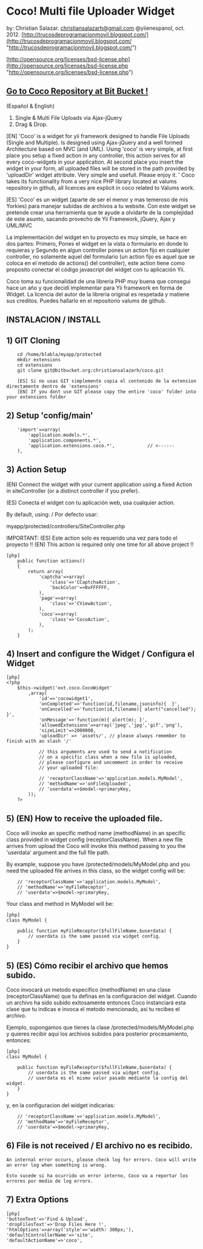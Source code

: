 Coco! Multi file Uploader Widget
================================

by:
Christian Salazar. christiansalazarh@gmail.com	@yiienespanol, oct. 2012.
[http://trucosdeprogramacionmovil.blogspot.com/](http://trucosdeprogramacionmovil.blogspot.com/ "http://trucosdeprogramacionmovil.blogspot.com/")

[http://opensource.org/licenses/bsd-license.php](http://opensource.org/licenses/bsd-license.php "http://opensource.org/licenses/bsd-license.php")

[Go to Coco Repository at Bit Bucket !](https://bitbucket.org/christiansalazarh/coco/ "Go to Coco Repository at Bit Bucket !")
------------------------------------------------------------------------------------------------------------------------------

(Español & English)

1.	Single & Multi File Uploads via Ajax-jQuery
1.	Drag & Drop.


[EN]
'Coco' is a widget for yii framework designed to handle File Uploads (Single and Multiple). Is designed using Ajax-jQuery and a well formed Architecture based on MVC (and UML).  Using 'coco' is very simple, at first place you setup a fixed action in any controller, this action serves for all every coco-widgets in your application. At second place you insert the widget in your form, all uploaded files will be stored in the path provided by 'uploadDir' widget attribute. Very simple and usefull. Please enjoy it.
'
Coco takes its functionality from a very nice PHP library located at valums repository in github, all licences are explicit in coco related to Valums work.


[ES]
'Coco' es un widget (aparte de ser el menor y mas temeroso de mis Yorkies) para manejar subidas de archivos a tu website. Con este widget se pretende crear una herramienta que te ayude a olvidarte de la complejidad de este asunto, sacando provecho de Yii Framework, jQuery, Ajax y UML/MVC

La implementación del widget en tu proyecto es muy simple, se hace en dos partes: Primero, Pones el widget en la vista o formulario en donde lo requieras y Segundo en algun controller pones un action fijo en cualquier controller, no solamente aquel del formulario (un action fijo es aquel que se coloca en el metodo de actions() del controller), este action tiene como proposito conectar el código javascript del widget con tu aplicación Yii.

Coco toma su funcionalidad de una librería PHP muy buena que consegui hace un año y que decidí implementar para Yii framework en forma de Widget. La licencia del autor de la libreria original es respetada y matiene sus creditos. Puedes hallarlo en el repositorio valums de github.


INSTALACION / INSTALL
---------------------

## 1) GIT Cloning

		cd /home/blabla/myapp/protected
		mkdir extensions
		cd extensions
		git clone git@bitbucket.org:christiansalazarh/coco.git

		[ES] Si no usas GIT simplemente copia el contenido de la extension directamente dentro de 'extensions'
		[EN] If you dont use GIT please copy the entire 'coco' folder into your extensions folder

## 2) Setup 'config/main'

		'import'=>array(
			'application.models.*',
			'application.components.*',
			'application.extensions.coco.*',			// <------
		),

## 3) Action Setup

(EN) Connect the widget with your current application using a fixed Action in siteController (or a distinct controller if you prefer).

(ES) Conecta el widget con tu aplicación web, usa cualquier action.

By default, using: / Por defecto usar:

myapp/protected/controllers/SiteController.php

IMPORTANT:
	(ES) Este action solo es requerido una vez para todo el proyecto !!
	(EN) This action is required only one time for all above project !!

~~~
[php]
	public function actions()
	{
		return array(
			'captcha'=>array(
				'class'=>'CCaptchaAction',
				'backColor'=>0xFFFFFF,
			),
			'page'=>array(
				'class'=>'CViewAction',
			),
			'coco'=>array(
				'class'=>'CocoAction',
			),
		);
	}

~~~


## 4) Insert and configure the Widget / Configura el Widget

~~~
[php]
<?php
	$this->widget('ext.coco.CocoWidget'
		,array(
			'id'=>'cocowidget1',
			'onCompleted'=>'function(id,filename,jsoninfo){  }',
			'onCancelled'=>'function(id,filename){ alert("cancelled"); }',
			'onMessage'=>'function(m){ alert(m); }',
			'allowedExtensions'=>array('jpeg','jpg','gif','png'),
			'sizeLimit'=>2000000,
			'uploadDir' => 'assets/', // please always remember to finish with an slash '/'

			// this arguments are used to send a notification
			// on a specific class when a new file is uploaded,
			// please configure and uncomment in order to receive
			// your uploaded file:

			// 'receptorClassName'=>'application.models.MyModel',
			// 'methodName'=>'onFileUploaded',
			// 'userdata'=>$model->primaryKey,
		));
	?>
~~~

## 5) (EN) How to receive the uploaded file.

Coco will invoke an specific method name (methodName) in an specific class provided in widget config (receptorClassName). When a new file arrives from upload the Coco will invoke this method passing to you the 'userdata' argument and the full file path.

By example, suppose you have /protected/models/MyModel.php and you need the uploaded file arrives in this class, so the widget config will be:

		// 'receptorClassName'=>'application.models.MyModel',
		// 'methodName'=>'myFileReceptor',
		// 'userdata'=>$model->primaryKey,

Your class and method in MyModel will be:

~~~
[php]
class MyModel {

	public function myFileReceptor($fullFileName,$userdata) {
		// userdata is the same passed via widget config.
	}
}
~~~




## 5) (ES) Cómo recibir el archivo que hemos subido.

Coco invocará un metodo especifico (methodName) en una clase (receptorClassName) que tu definas en la configuracion del widget. Cuando un archivo ha sido subido exitosamente entonces Coco instanciará esta clase que tu indicas e invoca el metodo mencionado, así tu recibes el archivo.

Ejemplo, supongamos que tienes la clase /protected/models/MyModel.php y quieres recibir aqui los archivos subidos para posterior procesamiento, entonces:

~~~
[php]
class MyModel {

	public function myFileReceptor($fullFileName,$userdata) {
		// userdata is the same passed via widget config.
		// userdata es el mismo valor pasado mediante la config del widget.
	}
}
~~~

y, en la configuracion del widget indicarias:

		// 'receptorClassName'=>'application.models.MyModel',
		// 'methodName'=>'myFileReceptor',
		// 'userdata'=>$model->primaryKey,

## 6)  File is not received / El archivo no es recibido.

	An internal error occurs, please check log for errors. Coco will write an error log when something is wrong.

	Esto sucede si ha ocurrido un error interno, Coco va a reportar los errores por medio de log errors.

## 7) Extra Options

~~~
[php]
'buttonText'=>'Find & Upload',
'dropFilesText'=>'Drop Files Here !',
'htmlOptions'=>array('style'=>'width: 300px;'),
'defaultControllerName'=>'site',
'defaultActionName'=>'coco',
~~~